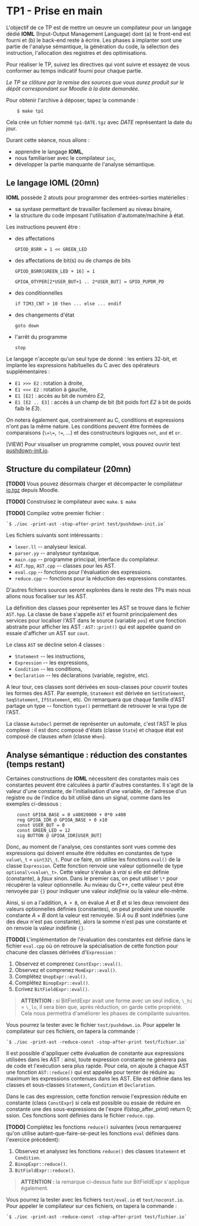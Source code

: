 # TP1 - Prise en main

L'objectif de ce TP est de mettre un oeuvre un compilateur pour un langage dédié **IOML** (Input-Output Management Language) dont (a) le front-end est fourni et (b) le back-end reste à écrire. Les phases à implanter sont une partie de l'analyse sémantique, la génération du code, la sélection des instruction, l'allocation des registres et des optimisations.

Pour réaliser le TP, suivez les directives qui vont suivre et essayez de vous conformer au temps indicatif fourni pour chaque partie.

_Le TP se clôture par la remise des sources que vous aurez produit sur le dépôt correspondant sur Moodle à la date demandée._

Pour obtenir l'archive à déposer, tapez la commande :
```
	$ make tp1
```

Cela crée un fchier nommé `tp1-DATE.tgz` avec _DATE_ représentant la date du jour.

Durant cette séance, nous allons :
* apprendre le langage **IOML**,
* nous familiariser avec le compilateur `ioc`,
* développer la partie manquante de l'analyse sémantique.



## Le langage IOML (20mn)

**IOML** possède 2 atouts pour programmer des entrées-sorties matérielles :
* sa syntaxe permettant de travailler facilement au niveau binaire,
* la structure du code imposant l'utilisation d'automate/machine à état.

Les instructions peuvent être :

* des affectations

	`GPIOD_BSRR = 1 << GREEN_LED`

* des affectations de bit(s) ou de champs de bits

	`GPIOD_BSRR[GREEN_LED + 16] = 1`

	`GPIOA_OTYPER[2*USER_BUT+1 .. 2*USER_BUT] = GPIO_PUPDR_PD`

* des conditionnelles

	`if TIM3_CNT > 10 then ... else ... endif`

* des changements d'état

	`goto down`

* l'arrêt du programme

	`stop`

Le langage n'accepte qu'un seul type de donné : les entiers 32-bit, et implante les expressions habituelles du C avec des opérateurs supplémentaires :
* `E1 >>> E2` : rotation à droite,
* `E1 <<< E2` : rotation à gauche,
* `E1 [E2]` : accès au bit de numéro _E2_,
* `E1 [E2 .. E3]` : accès à un champ de bit (bit poids fort _E2_ à bit de poids faib le _E3_).

On notera également que, contrairement au C, conditions et expressions n'ont pas la même nature. Les conditions peuvent être formées de comparaisons (`\=\=`, `!=`, ...) et des constructeurs logiques `not`, `and` et `or`.

[VIEW] Pour visualiser un programme complet, vous pouvez ouvrir test [pushdown-init.io](test/pushdown-init.io).



## Structure du compilateur (20mn)

**[TODO]** Vous pouvez désormais charger et décompacter le compilateur [io.tgz](https://moodle.univ-tlse3.fr/mod/resource/view.php?id=341663) depuis Moodle.

**[TODO]** Construisez le compilateur avec `make`.
	`$ make`

**[TODO]** Compilez votre premier fichier :

	`$ ./ioc -print-ast -stop-after-print test/pushdown-init.io`

Les fichiers suivants sont intéressants :

* `lexer.ll` -- analyseur lexical.
* `parser.yy` -- analyseur syntaxique.
* `main.cpp` -- programme principal, interface du compilateur.
* `AST.hpp`, `AST.cpp` -- classes pour les AST.
* `eval.cpp` -- fonctions pour l'évaluation des expressions.
* `reduce.cpp` -- fonctions pour la réduction des expressions constantes.

D'autres fichiers sources seront explorées dans le reste des TPs mais nous allons nous focaliser sur les AST.

La définition des classes pour représenter les AST se trouve dans le fichier `AST.hpp`. La classe de base s'appelle `AST` et fournit principalement des services pour localiser l'AST dans le source (variable `pos`) et une fonction abstraite pour afficher les AST : `AST::print()` qui est appelée quand on essaie d'afficher un AST sur `cout`.

Le class `AST` se décline selon 4 classes :

* `Statement` -- les instructions,
* `Expression` -- les expressions,
* `Condition` -- les conditions,
* `Declaration` -- les déclarations (variable, registre, etc).

A leur tour, ces classes sont dérivées en sous-classes pour couvrir toutes les formes des AST. Par exemple, `Statement` est dérivée en `SetStatement`, `SeqStatement`, `IfStatement`, etc. On remarquera que chaque famille d'AST partage un type -- fonction `type()` permettant de retrouver le vrai type de l'AST.

La classe `AutoDecl` permet de représenter un automate, c'est l'AST le plus complexe : il est donc composé d'états (classe `State`) et chaque état est composé de clauses _when_ (classe `When`).


## Analyse sémantique : réduction des constantes (temps restant)

Certaines constructions de **IOML** nécessitent des constantes mais ces constantes peuvent être calculées à partir d'autres constantes. Il s'agit de la valeur d'une constante, de l'initialisation d'une variable, de l'adresse d'un registre ou de l'indice du bit utilisé dans un signal, comme dans les exemples ci-dessous :

```
	const GPIOA_BASE = 0 x40020000 + 0*0 x400
	reg GPIOA_IDR @ GPIOA_BASE + 0 x10
	const USER_BUT = 0
	const GREEN_LED = 12
	sig BUTTON @ GPIOA_IDR[USER_BUT]
```

Donc, au moment de l'analyse, ces constantes sont vues comme des expressions qui doivent ensuite être réduites en constantes de type `value\_t` = `uint32\_t`. Pour ce faire, on utilise les fonctions `eval()` de la classe `Expression`. Cette fonction renvoie une valeur optionnelle de type `optional\<value\_t>`. Cette valeur s'évalue à _vrai_ si elle est définie (constante), à _faux_ sinon. Dans le premier cas, on peut utiliser `\*` pour récupérer la valeur optionnelle. Au nvieau du C++, cette valeur peut être renvoyée par `{}` pour indiquer une valeur _indéfinie_ ou la valeur elle-même.

Ainsi, si on a l'addition, `A + B`, on évalue _A_ et _B_ et si les deux renvoient des valeurs optionnelles définies (constantes), on peut produire une nouvelle constante _A_ + _B_ dont la valeur est renvoyée. Si _A_ ou _B_ sont indéfinies (une des deux n'est pas constante), alors la somme n'est pas une constante et on renvoie la valeur indéfinie `{}`.

**[TODO]** L'implémentation de l'évaluation des constantes est définie dans le fichier `eval.cpp` où on retrouve la spécialisation de cette fonction pour chacune des classes dérivées d'`Expression` :

1. Observez et comprenez `ConstExpr::eval()`.
2. Observez et comprenez `MemExpr::eval()`.
3. Complétez `UnopExpr::eval()`.
4. Complétez `BinopExpr::eval()`.
5. Ecrivez `BitFieldExpr::eval()`.

> **ATTENTION :** si BitFieldExpr avait une forme avec un seul indice, `\_hi` = `\_lo`, il sera bien que, après réduction, on garde cette propriété. Cela nous permettra d'améliorer les phases de compilante suivantes.

Vous pourrez la tester avec le fichier `test/pushdown.io`. Pour appeler le compilateur sur ces fichiers, on tapera la commande :

	`$ ./ioc -print-ast -reduce-const -stop-after-print test/fichier.io`


Il est possible d'appliquer cette évaluation de constante aux expressions utilisées dans les AST : ainsi, toute expression constante ne génèrera pas de code et l'exécution sera plus rapide. Pour cela, on ajoute à chaque AST une fonction `AST::reduce()` qui est appelée pour tenter de réduire au maximum les expressions contenues dans les AST. Elle est définie dans les classes et sous-classes `Statement`, `Condition` et `Declaration`.

Dans le cas des expression, cette fonction renvoie l'expression réduite en constante (class `ConstExpr`) si cela est possible ou essaie de réduire en constante une des sous-expressions de l'expre		if(stop_after_print)
			return 0;
ssion. Ces fonctions sont définies dans le fichier `reduce.cpp`.


**[TODO]** Complétez les fonctions `reduce()` suivantes (vous remarquerez qu'on utilise autant-que-faire-se-peut les fonctions `eval` définies dans l'exercice précédent):

1. Observez et analysez les fonctions `reduce()` des classes `Statement` et `Condition`.
2. `BinopExpr::reduce()`.
3. `BitFieldExpr::reduce()`.

> **ATTENTION :** la remarque ci-dessus faite sur BitFieldExpr s'applique également.

Vous pourrez la tester avec les fichiers `test/eval.io` et `test/noconst.io`. Pour appeler le compilateur sur ces fichiers, on tapera la commande :

	`$ ./ioc -print-ast -reduce-const -stop-after-print test/fichier.io`

